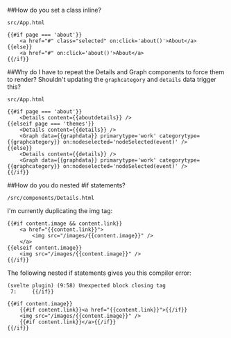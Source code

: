 ##How do you set a class inline?

    src/App.html

```
{{#if page === 'about'}}
    <a href="#" class="selected" on:click='about()'>About</a>
{{else}}
    <a href="#" on:click='about()'>About</a>
{{/if}}
```

##Why do I have to repeat the Details and Graph components to force them to render? Shouldn't updating the `graphcategory` and `details` data trigger this?

    src/App.html

```
{{#if page === 'about'}}
    <Details content={{aboutdetails}} />
{{elseif page === 'themes'}}
    <Details content={{details}} />
    <Graph data={{graphdata}} primarytype='work' categorytype={{graphcategory}} on:nodeselected='nodeSelected(event)' />
{{else}}
    <Details content={{details}} />
    <Graph data={{graphdata}} primarytype='work' categorytype={{graphcategory}} on:nodeselected='nodeSelected(event)' />
{{/if}}

```

##How do you do nested #if statements?

    /src/components/Details.html

I'm currently duplicating the img tag:

```
{{#if content.image && content.link}}
    <a href="{{content.link}}">
        <img src="/images/{{content.image}}" />
    </a>
{{elseif content.image}}
    <img src="/images/{{content.image}}" />
{{/if}}
```

The following nested if statements gives you this compiler error:

```
(svelte plugin) (9:58) Unexpected block closing tag
 7:     {{/if}}
```

```
{{#if content.image}}
    {{#if content.link}}<a href="{{content.link}}">{{/if}}
    <img src="/images/{{content.image}}" />
    {{#if content.link}}</a>{{/if}}
{{/if}}
```